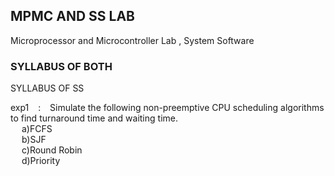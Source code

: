 <h2> MPMC AND SS LAB </h2>
<p> Microprocessor and Microcontroller Lab , System Software </p>
<h3> SYLLABUS OF BOTH </h3>
SYLLABUS OF SS
<p> exp1 &ensp; : &ensp; Simulate the following non-preemptive CPU scheduling algorithms to find turnaround time and waiting time.<br>
          &emsp; a)FCFS <br>
          &emsp; b)SJF <br>
          &emsp; c)Round Robin <br>
          &emsp; d)Priority <br>
</p>

